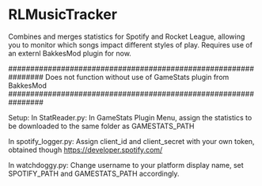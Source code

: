 # RLMusicTracker
Combines and merges statistics for Spotify and Rocket League, allowing you to monitor which songs impact different styles of play. Requires use of an externl BakkesMod plugin for now.

################################################################
Does not function without use of GameStats plugin from BakkesMod
################################################################

Setup:
In StatReader.py: In GameStats Plugin Menu, assign the statistics to be downloaded to the same folder as GAMESTATS_PATH

In spotify_logger.py: Assign client_id and client_secret with your own token, obtained though https://developer.spotify.com/

In watchdoggy.py: Change username to your platform display name, set SPOTIFY_PATH and GAMESTATS_PATH accordingly.

